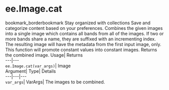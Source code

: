  
#  ee.Image.cat 
bookmark_borderbookmark Stay organized with collections  Save and categorize content based on your preferences.
Combines the given images into a single image which contains all bands from all of the images. 
If two or more bands share a name, they are suffixed with an incrementing index.
The resulting image will have the metadata from the first input image, only.
This function will promote constant values into constant images.
Returns the combined image.
Usage| Returns  
---|---  
`ee.Image.cat(var_args)`| Image  
Argument| Type| Details  
---|---|---  
`var_args`| VarArgs| The images to be combined.  
